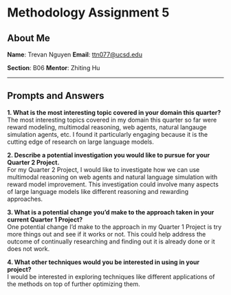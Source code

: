 # Methodology Assignment 5

## About Me
**Name**: Trevan Nguyen
**Email**: ttn077@ucsd.edu  

**Section**: B06
**Mentor**: Zhiting Hu

---

## Prompts and Answers

**1. What is the most interesting topic covered in your domain this quarter?**  
The most interesting topics covered in my domain this quarter so far were reward modeling, multimodal reasoning, web agents, natural langauge simulation agents, etc. I found it particularly engaging because it is the cutting edge of
research on large language models.

**2. Describe a potential investigation you would like to pursue for your Quarter 2 Project.**  
For my Quarter 2 Project, I would like to investigate how we can use multimodal reasoning on web agents and natural language simulation with reward model improvement. This investigation could involve many aspects of large language models
like different reasoning and rewarding approaches.

**3. What is a potential change you’d make to the approach taken in your current Quarter 1 Project?**  
One potential change I’d make to the approach in my Quarter 1 Project is try more things out and see if it works or not. This could help address the outcome of continually researching and finding out it is already done or it does not work.

**4. What other techniques would you be interested in using in your project?**  
I would be interested in exploring techniques like different applications of the methods on top of further optimizing them.
